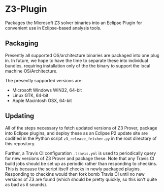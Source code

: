 # Z3-Plugin

Packages the Microsoft Z3 solver binaries into an Eclipse Plugin for convenient
use in Eclipse-based analysis tools.

## Packaging

Presently all supported OS/architecture binaries are packaged into one plug in.
In future, we hope to have the time to separate these into individual bundles,
requiring installation only of the the binary to support the local machine
OS/Architecture.

The presently supported versions are:

- Microsoft Windows WIN32, 64-bit
- Linux GTK, 64-bit
- Apple Macintosh OSX, 64-bit

## Updating

All of the steps necessary to fetch updated versions of Z3 Prover,
package into Eclipse plugins, and deploy these as an Eclipse P2 update
site are codified in the Python script `z3_release_fetcher.py` in the
root directory of this repository.

Further, a Travis CI configuration `.travis.yml` is used to
periodically query for new versions of Z3 Prover and package these.
Note that any Travis CI build jobs should be set up as periodic rather
than responding to checkins.  This is because the script itself checks
in newly packaged plugins.  Responding to checkins would then fork
bomb Travis CI until no new versions of Z3 are found (which should be
pretty quickly, so this isn't quite as bad as it sounds).
